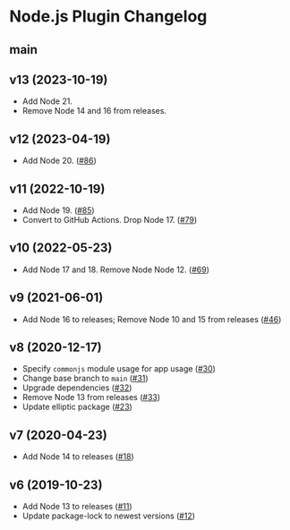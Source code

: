 # Node.js Plugin Changelog

## main

## v13 (2023-10-19)
- Add Node 21.
- Remove Node 14 and 16 from releases.

## v12 (2023-04-19)
- Add Node 20. ([#86](https://github.com/heroku/heroku-nodejs-plugin/pull/86))

## v11 (2022-10-19)
- Add Node 19. ([#85](https://github.com/heroku/heroku-nodejs-plugin/pull/85))
- Convert to GitHub Actions. Drop Node 17. ([#79](https://github.com/heroku/heroku-nodejs-plugin/pull/79))

## v10 (2022-05-23)

- Add Node 17 and 18. Remove Node Node 12. ([#69](https://github.com/heroku/heroku-nodejs-plugin/pull/69))

## v9 (2021-06-01)
- Add Node 16 to releases; Remove Node 10 and 15 from releases ([#46](https://github.com/heroku/heroku-nodejs-plugin/pull/46))

## v8 (2020-12-17)
- Specify `commonjs` module usage for app usage ([#30](https://github.com/heroku/heroku-nodejs-plugin/pull/30))
- Change base branch to `main` ([#31](https://github.com/heroku/heroku-nodejs-plugin/pull/31))
- Upgrade dependencies ([#32](https://github.com/heroku/heroku-nodejs-plugin/pull/32))
- Remove Node 13 from releases ([#33](https://github.com/heroku/heroku-nodejs-plugin/pull/33))
- Update elliptic package ([#23](https://github.com/heroku/heroku-nodejs-plugin/pull/23))

## v7 (2020-04-23)
- Add Node 14 to releases ([#18](https://github.com/heroku/heroku-nodejs-plugin/pull/18))

## v6 (2019-10-23)
- Add Node 13 to releases ([#11](https://github.com/heroku/heroku-nodejs-plugin/pull/11))
- Update package-lock to newest versions ([#12](https://github.com/heroku/heroku-nodejs-plugin/pull/12))
